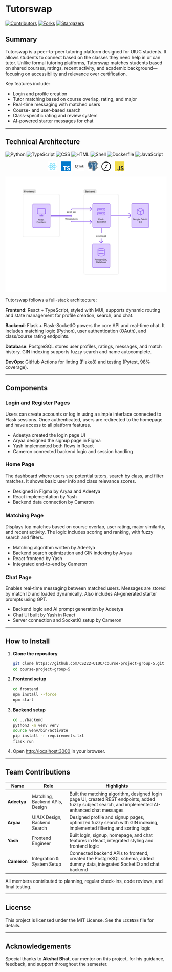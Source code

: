 
# Tutorswap

[![Contributors][contributors-shield]][contributors-url]
[![Forks][forks-shield]][forks-url]
[![Stargazers][stars-shield]][stars-url]

[contributors-shield]: https://img.shields.io/github/contributors/CS222-UIUC/team-69-project.svg?style=for-the-badge
[contributors-url]: https://github.com/CS222-UIUC/team-69-project/graphs/contributors

[forks-shield]: https://img.shields.io/github/forks/CS222-UIUC/team-69-project.svg?style=for-the-badge
[forks-url]: https://github.com/CS222-UIUC/team-69-project/network/members

[stars-shield]: https://img.shields.io/github/stars/CS222-UIUC/team-69-project.svg?style=for-the-badge
[stars-url]: https://github.com/CS222-UIUC/team-69-project/stargazers


## Summary

Tutorswap is a peer-to-peer tutoring platform designed for UIUC students. It allows students to connect based on the classes they need help in or can tutor. Unlike formal tutoring platforms, Tutorswap matches students based on shared courses, ratings, recent activity, and academic background—focusing on accessibility and relevance over certification.

Key features include:
- Login and profile creation
- Tutor matching based on course overlap, rating, and major
- Real-time messaging with matched users
- Course- and user-based search
- Class-specific rating and review system
- AI-powered starter messages for chat

---

## Technical Architecture


![Python](https://img.shields.io/badge/Python-55%25-blue?style=for-the-badge&logo=python&logoColor=white)
![TypeScript](https://img.shields.io/badge/TypeScript-31%25-3178c6?style=for-the-badge&logo=typescript&logoColor=white)
![CSS](https://img.shields.io/badge/CSS-9.9%25-purple?style=for-the-badge&logo=css3&logoColor=white)
![HTML](https://img.shields.io/badge/HTML-1.8%25-e34c26?style=for-the-badge&logo=html5&logoColor=white)
![Shell](https://img.shields.io/badge/Shell-1.4%25-89e051?style=for-the-badge&logo=gnu-bash&logoColor=white)
![Dockerfile](https://img.shields.io/badge/Dockerfile-0.5%25-384d54?style=for-the-badge&logo=docker&logoColor=white)
![JavaScript](https://img.shields.io/badge/JavaScript-0.4%25-f1e05a?style=for-the-badge&logo=javascript&logoColor=black)


<p align="center">
  <img src="https://raw.githubusercontent.com/github/explore/main/topics/react/react.png" height="30" alt="React"/> &nbsp;
  <img src="https://raw.githubusercontent.com/github/explore/main/topics/typescript/typescript.png" height="30" alt="TypeScript"/> &nbsp;
  <img src="https://raw.githubusercontent.com/github/explore/main/topics/flask/flask.png" height="30" alt="Flask"/> &nbsp;
  <img src="https://raw.githubusercontent.com/github/explore/main/topics/postgresql/postgresql.png" height="30" alt="PostgreSQL"/> &nbsp;
  <img src="https://raw.githubusercontent.com/github/explore/main/topics/socket-io/socket-io.png" height="30" alt="Socket.IO"/> &nbsp;
  <img src="https://raw.githubusercontent.com/github/explore/main/topics/javascript/javascript.png" height="30" alt="JavaScript"/>
</p>


<p align="center">
  <img src="https://github.com/CS222-UIUC/team-69-project/blob/main/backend/tech-arch.jpeg?raw=true" alt="Tutorswap Technical Architecture" width="600"/>
</p>



Tutorswap follows a full-stack architecture:

**Frontend**: React + TypeScript, styled with MUI, supports dynamic routing and state management for profile creation, search, and chat.

**Backend**: Flask + Flask-SocketIO powers the core API and real-time chat. It includes matching logic (Python), user authentication (OAuth), and class/course rating endpoints.

**Database**: PostgreSQL stores user profiles, ratings, messages, and match history. GIN indexing supports fuzzy search and name autocomplete.

**DevOps**: GitHub Actions for linting (Flake8) and testing (Pytest, 98% coverage).

---

## Components

### Login and Register Pages  
Users can create accounts or log in using a simple interface connected to Flask sessions. Once authenticated, users are redirected to the homepage and have access to all platform features.

- Adeetya created the login page UI  
- Aryaa designed the signup page in Figma  
- Yash implemented both flows in React  
- Cameron connected backend logic and session handling  

### Home Page  
The dashboard where users see potential tutors, search by class, and filter matches. It shows basic user info and class relevance scores.

- Designed in Figma by Aryaa and Adeetya  
- React implementation by Yash  
- Backend data connection by Cameron  

### Matching Page  
Displays top matches based on course overlap, user rating, major similarity, and recent activity. The logic includes scoring and ranking, with fuzzy search and filters.

- Matching algorithm written by Adeetya  
- Backend search optimization and GIN indexing by Aryaa  
- React frontend by Yash  
- Integrated end-to-end by Cameron  

### Chat Page  
Enables real-time messaging between matched users. Messages are stored by match ID and loaded dynamically. Also includes AI-generated starter prompts using GPT.

- Backend logic and AI prompt generation by Adeetya  
- Chat UI built by Yash in React  
- Server connection and SocketIO setup by Cameron  

---

## How to Install

1. **Clone the repository**
    ```bash
    git clone https://github.com/CS222-UIUC/course-project-group-5.git
    cd course-project-group-5
    ```

2. **Frontend setup**
    ```bash
    cd frontend
    npm install --force
    npm start
    ```

3. **Backend setup**
    ```bash
    cd ../backend
    python3 -m venv venv
    source venv/bin/activate
    pip install -r requirements.txt
    flask run
    ```

4. Open [http://localhost:3000](http://localhost:3000) in your browser.

---

## Team Contributions

| Name      | Role                        | Highlights |
|-----------|-----------------------------|------------|
| **Adeetya** | Matching, Backend APIs, Design | Built the matching algorithm, designed login page UI, created REST endpoints, added fuzzy subject search, and implemented AI-enhanced chat messages |
| **Aryaa**   | UI/UX Design, Backend Search    | Designed profile and signup pages, optimized fuzzy search with GIN indexing, implemented filtering and sorting logic |
| **Yash**    | Frontend Engineer               | Built login, signup, homepage, and chat features in React, integrated styling and frontend logic |
| **Cameron** | Integration & System Setup      | Connected backend APIs to frontend, created the PostgreSQL schema, added dummy data, integrated SocketIO and chat backend |

All members contributed to planning, regular check-ins, code reviews, and final testing.

---

## License

This project is licensed under the MIT License. See the `LICENSE` file for details.

---

## Acknowledgements

Special thanks to **Akshat Bhat**, our mentor on this project, for his guidance, feedback, and support throughout the semester.
